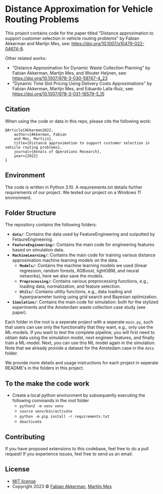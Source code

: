 # Distance Approximation for Vehicle Routing Problems

This project contains code for the paper titled "Distance approximation to support customer selection in vehicle routing problems" by Fabian Akkerman and Martijn Mes, see: https://doi.org/10.1007/s10479-022-04674-8.

Other related works:

- "Distance Approximation for Dynamic Waste Collection Planning" by Fabian Akkerman, Martijn Mes, and Wouter Heijnen, see: https://doi.org/10.1007/978-3-030-59747-4_23
- "Dynamic Time Slot Pricing Using Delivery Costs Approximations" by Fabian Akkerman, Martijn Mes, and Eduardo Lalla-Ruiz, see: https://doi.org/10.1007/978-3-031-16579-5_15

## Citation

When using the code or data in this repo, please cite the following work:

```
@Article{Akkerman2022,
	author={Akkerman, Fabian
	and Mes, Martijn},
	title={Distance approximation to support customer selection in vehicle routing problems},
	journal={Annals of Operations Research},
	year={2022}
}
```

## Environment

The code is written in Python 3.10. A requirements.txt details further requirements of our project. We tested our project on a Windows 11 environment.


## Folder Structure
The repository contains the following folders:

- **`data/`**: Contains the data used by FeatureEngineering and outputted by FetaureEngineering.
- **`FeatureEngineering/`**: Contains the main code for engineering features based on simulation data.
- **`MachineLearning/`**: Contains the main code for training various distance approximation machine learning models on the data.
  - **`Models/`**: Contains the machine learning models we used (linear regression, random forests, XGBoost, lightGBM, and neural networks), here we also save the models.
  - **`Preprocessing/`**: Contains various preprocessing functions, e.g., loading data, normalization, and feature selection.
  - **`Utils/`**: Contains utility functions, e.g., data loading and hyperparameter tuning using grid search and Bayesian optimization.
- **`Simulation/`**: Contains the main code for simulation: both for the stylized experiments and the Amsterdam waste collection case study (see paper).

Each folder in the root is a seperate project with a seperate `main.py`, such that users can use only the functionality that they want, e.g., only use the ML-models. If you want to test the complete pipeline, you will first need to obtain data using the simulation model, next engineer features, and finally train a ML-model. Next, you can use this ML model again in the simulation. Note that we already provide a dataset for the Amstedam case in the `data` folder.

We provide more details and usage instructions for each project in seperate README's in the folders in this project.


## To the make the code work

 * Create a local python environment by subsequently executing the following commands in the root folder
	* `python3 -m venv venv`
	* `source venv/bin/activate`
	* `python -m pip install -r requirements.txt`
	* `deactivate`
 
## Contributing

If you have proposed extensions to this codebase, feel free to do a pull request! If you experience issues, feel free to send us an email.

## License
* [MIT license](https://opensource.org/license/mit/)
* Copyright 2023 © [Fabian Akkerman](https://people.utwente.nl/f.r.akkerman), [Martijn Mes](https://www.utwente.nl/en/bms/iebis/staff/mes/)